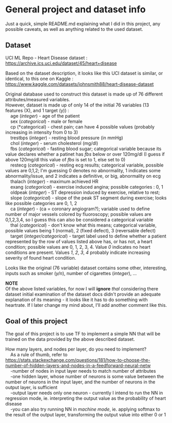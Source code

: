 # General project and dataset info
Just a quick, simple README.md explaining what I did in this project, any possible caveats, as well as anything related to the used dataset.  
  
## Dataset  
UCI ML Repo - Heart Disease dataset :    
https://archive.ics.uci.edu/dataset/45/heart+disease  
  
Based on the dataset description, it looks like this UCI dataset is similar, or identical, to this one on Kaggle : https://www.kaggle.com/datasets/johnsmith88/heart-disease-dataset  
  
Original database used to construct this dataset is made up of 76 different attributes/measured variables.  
However, dataset is made up of only 14 of the initial 76 variables (13 features (X), and 1 target (y)) :  
&nbsp;&nbsp;&nbsp; age (*integer*) - age of the patient  
&nbsp;&nbsp;&nbsp; sex (*categorical*) - male or female  
&nbsp;&nbsp;&nbsp; cp (*categorical) - chest pain; can have 4 possible values (probably increasing in intensity from 0 to 3)   
&nbsp;&nbsp;&nbsp; trestbps (*integer*) - resting blood pressure (in mmHg)  
&nbsp;&nbsp;&nbsp; chol (*integer*) - serum cholesterol (mg/dl)  
&nbsp;&nbsp;&nbsp; fbs (*categorical*) - fasting blood sugar; categorical variable because its value declares whether a patinet has *fbs* below or over 120mg/dl (I guess if above 120mg/dl this value of *fbs* is set to 1, else set to 0)  
&nbsp;&nbsp;&nbsp; restecg (*categorical*) - resting ecg results; categorical variable, possible values are 0,1,2; I'm guessing 0 denotes no abnormality, 1 indicates some abnormality/issue, and 2 indicates a definitive, or big, abnormality on ecg  
&nbsp;&nbsp;&nbsp; thalach (*integer*) - maximum achieved HR  
&nbsp;&nbsp;&nbsp; exang (*categorical*) - exercise induced angina; possible categories : 0, 1  
&nbsp;&nbsp;&nbsp; oldpeak (*integer*) - ST depression induced by exercise, relative to rest;  
&nbsp;&nbsp;&nbsp; slope (*categorical*) - slope of the peak ST segment during exercise; looks like possible categories are 0, 1, 2  
&nbsp;&nbsp;&nbsp; ca (*integer*) - (ca = coronary angiogram?); variable used to define number of major vessels colored by fluoroscopy; possible values are 0,1,2,3,4, so I guess this can also be considered a categorical variable  
&nbsp;&nbsp;&nbsp; thal (*categorical*) - don't know what this means; categorical variable, possible values being 1 (normal), 2 (fixed defect), 3 (reversable defect)  
&nbsp;&nbsp;&nbsp; target (*integer/categorical*) - target label used to define whether a patient represented by the row of values listed above has, or has not, a heart condition; possible values are 0, 1, 2, 3, 4. Value *0* indicates no heart conditions are present. Values *1*, *2*, *3*, *4* probably indicate increasing severity of found heart condition.
  
Looks like the original (76 variable) dataset contains some other, interesting, inputs such as smoker (*y/n*), number of cigarettes (*integer*), ...  
  
**NOTE**  
Of the above listed variables, for now I will **ignore** *thal* considering there dataset initial examination of the dataset docs didn't provide an adequate explanation of its meaning - it looks like it has to do something with heartrate. If I later change my mind about, I'll add another comment like this.  
  
## Goal of this project  
The goal of this project is to use TF to implement a simple NN that will be trained on the data provided by the above described dataset.  
  
How many layers, and nodes per layer, do you need to implement?  
&nbsp;&nbsp;&nbsp; As a rule of thumb, refer to https://stats.stackexchange.com/questions/181/how-to-choose-the-number-of-hidden-layers-and-nodes-in-a-feedforward-neural-netw  
&nbsp;&nbsp;&nbsp; -number of nodes in input layer needs to match number of attributes  
&nbsp;&nbsp;&nbsp; -one hidden layer, whose number of neurons is some value between the number of neurons in the input layer, and the number of neurons in the output layer, is sufficient  
&nbsp;&nbsp;&nbsp; -output layer needs only one neuron - currently I intend to run the NN in regression mode, ie. interpreting the output value as the probability of heart disease  
&nbsp;&nbsp;&nbsp; -you can also try running NN in *machine mode*, ie. applying softmax to the result of the output layer, transforming the output value into either 0 or 1  
